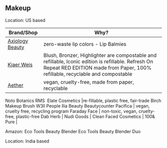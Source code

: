 ## Makeup	

Location: US based

| Brand/Shop	| Why?	
| ------ | ------
[Axiology Beauty](https://axiologybeauty.com/collections/balmies) | zero-waste lip colors - Lip Balmies|
[Kjaer Weis](https://kjaerweis.com)| Blush, Bronzer, Highlighter are compostable and refillable, Iconic edition is refillable. Refresh On Repeat RED EDITION made from Paper, 100% refillable, recyclable and compostable 
[Aether](https://athrbeauty.com)| vegan, cruelty-free, made from paper, recyclable 
Noto Botanics
RMS 
Elate Cosmetics |re-fillable, plastic free, fair-trade 
Birch Makeup Brush
W3ll People
Ilia Beauty
Beautycounter
Pacifica | vegan, cruelty free, recycling program 
Faraday Face | non-toxic, vegan, cruelty-free,  plastic-free 
Dab Herb | 
Nudi Goods | 
Clean Faced Cosmetics | 
100& Pure | 

Amazon:
Eco Tools Beauty Blender
Eco Tools Beauty Blender Duo

Location: India based
